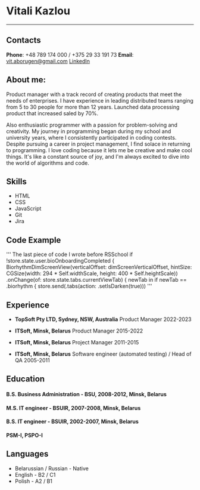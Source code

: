 # Vitali Kazlou

---

## Contacts
**Phone**: +48 789 174 000 / +375 29 33 191 73
**Email**: <vit.aborugen@gmail.com>
[LinkedIn](https://www.linkedin.com/in/vitali-kazlou-47ba713/)

## About me:
Product manager with a track record of creating products that meet the needs of enterprises. I have experience in leading distributed teams ranging from 5 to 30 people for more than 12 years. Launched data processing product that increased saled by 70%.

Also enthusiastic programmer with a passion for problem-solving and creativity. My journey in programming began during my school and university years, where I consistently participated in coding contests. Despite pursuing a career in project management, I find solace in returning to programming. I love coding because it lets me be creative and make cool things. It's like a constant source of joy, and I'm always excited to dive into the world of algorithms and code.


## Skills
 - HTML
 - CSS
 - JavaScript
 - Git
 - Jira


## Code Example
'''
The last piece of code I wrote before RSSchool
            if !store.state.user.bioOnboardingCompleted {
                BiorhythmDimScreenView(verticalOffset: dimScreenVerticalOffset, hintSize: CGSize(width: 294 * Self.widthScale, height: 400 * Self.heightScale))
                    .onChange(of: store.state.tabs.currentViewTab) { newTab in
                        if newTab == .biorhythm {
                            store.send(.tabs(action: .setIsDarken(true)))
'''



## Experience
 - **TopSoft Pty LTD, Sydney, NSW, Australia**
Product Manager
2022-2023

 - **ITSoft, Minsk, Belarus**
Product Manager
2015-2022

 - **ITSoft, Minsk, Belarus**
Project Manager
2011-2015

 - **ITSoft, Minsk, Belarus**
Software engineer (automated testing) / Head of QA
2005-2011


## Education
#### B.S. Business Administration - BSU, 2008-2012, Minsk, Belarus
#### M.S. IT engineer - BSUIR, 2007-2008, Minsk, Belarus
#### B.S. IT engineer - BSUIR, 2002-2007, Minsk, Belarus
#### PSM-I, PSPO-I


## Languages
 - Belarussian / Russian - Native
 - English - B2 / C1
 - Polish - A2 / B1

